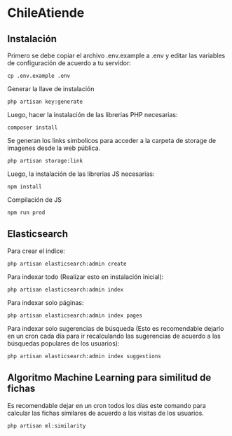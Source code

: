 # ChileAtiende

## Instalación

Primero se debe copiar el archivo .env.example a .env y editar las variables de configuración de acuerdo a tu servidor:

```
cp .env.example .env
```

Generar la llave de instalación

```
php artisan key:generate
```

Luego, hacer la instalación de las librerias PHP necesarias:

```
composer install
```

Se generan los links simbolicos para acceder a la carpeta de storage de imagenes desde la web pública.

```
php artisan storage:link
```

Luego, la instalación de las librerias JS necesarias:

```
npm install
```

Compilación de JS

```
npm run prod
```


## Elasticsearch

Para crear el indice:

```
php artisan elasticsearch:admin create
```

Para indexar todo (Realizar esto en instalación inicial):

```
php artisan elasticsearch:admin index
```

Para indexar solo páginas:

```
php artisan elasticsearch:admin index pages
```

Para indexar solo sugerencias de búsqueda (Esto es recomendable dejarlo en un cron cada día para ir recalculando las sugerencias de acuerdo a las búsquedas populares de los usuarios):

```
php artisan elasticsearch:admin index suggestions
```

## Algoritmo Machine Learning para similitud de fichas

Es recomendable dejar en un cron todos los días este comando para calcular las fichas similares de acuerdo a las visitas de los usuarios.

```
php artisan ml:similarity
```